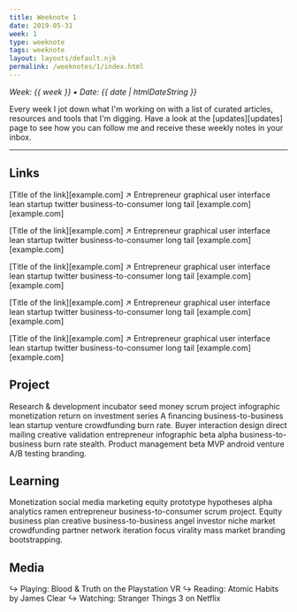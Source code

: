 ```yaml
---
title: Weeknote 1
date: 2019-05-31
week: 1
type: weeknote
tags: weeknote
layout: layouts/default.njk
permalink: /weeknotes/1/index.html
---
```


*Week: {{ week }} ▪ Date: {{ date | htmlDateString }}*

Every week I jot down what I'm working on with a list of curated articles, resources and tools that I'm digging. Have a look at the [updates][updates] page to see how you can follow me and receive these weekly notes in your inbox.

---


## Links

[Title of the link][example.com] ↗
Entrepreneur graphical user interface lean startup twitter business-to-consumer long tail
[example.com][example.com]

[Title of the link][example.com] ↗
Entrepreneur graphical user interface lean startup twitter business-to-consumer long tail
[example.com][example.com]

[Title of the link][example.com] ↗
Entrepreneur graphical user interface lean startup twitter business-to-consumer long tail
[example.com][example.com]

[Title of the link][example.com] ↗
Entrepreneur graphical user interface lean startup twitter business-to-consumer long tail
[example.com][example.com]

[Title of the link][example.com] ↗
Entrepreneur graphical user interface lean startup twitter business-to-consumer long tail
[example.com][example.com]

## Project

Research & development incubator seed money scrum project infographic monetization return on investment series A financing business-to-business lean startup venture crowdfunding burn rate. Buyer interaction design direct mailing creative validation entrepreneur infographic beta alpha business-to-business burn rate stealth. Product management beta MVP android venture A/B testing branding.

## Learning
Monetization social media marketing equity prototype hypotheses alpha analytics ramen entrepreneur business-to-consumer scrum project. Equity business plan creative business-to-business angel investor niche market crowdfunding partner network iteration focus virality mass market branding bootstrapping.


## Media

↪ Playing: Blood & Truth on the Playstation VR
↪ Reading: Atomic Habits by James Clear
↪ Watching: Stranger Things 3 on Netflix
